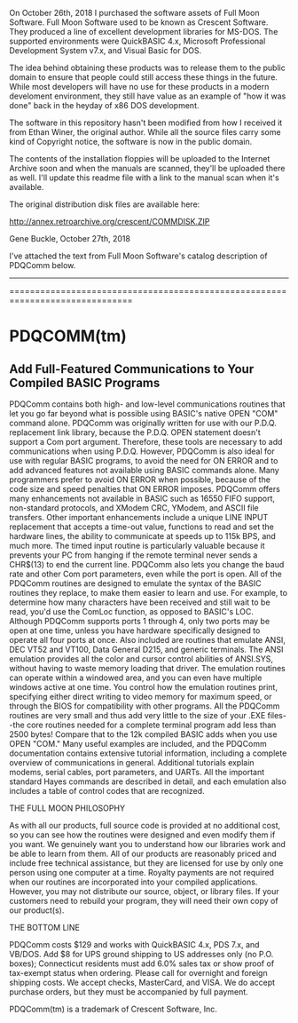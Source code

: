 On October 26th, 2018 I purchased the software assets of Full Moon Software.
Full Moon Software used to be known as Crescent Software.  They produced a line
of excellent development libraries for MS-DOS.  The supported environments were
QuickBASIC 4.x, Microsoft Professional Development System v7.x, and Visual 
Basic for DOS.

The idea behind obtaining these products was to release them to the public
domain to ensure that people could still access these things in the future.
While most developers will have no use for these products in a modern 
develoment environment, they still have value as an example of "how it was 
done" back in the heyday of x86 DOS development. 

The software in this repository hasn't been modified from how I received it 
from Ethan Winer, the original author.  While all the source files carry some 
kind of Copyright notice, the software is now in the public domain.

The contents of the installation floppies will be uploaded to the Internet
Archive soon and when the manuals are scanned, they'll be uploaded there
as well.  I'll update this readme file with a link to the manual scan when
it's available.

The original distribution disk files are available here:

http://annex.retroarchive.org/crescent/COMMDISK.ZIP


Gene Buckle, October 27th, 2018

I've attached the text from Full Moon Software's catalog description of 
PDQComm below.

-------------------------------------------------------------------------------
==============================================================================

PDQCOMM(tm)
===========

Add Full-Featured Communications to Your Compiled BASIC Programs
----------------------------------------------------------------

PDQComm contains both high- and low-level communications routines that let you 
go far beyond what is possible using BASIC's native OPEN "COM" command alone. 
PDQComm was originally written for use with our P.D.Q. replacement link 
library, because the P.D.Q. OPEN statement doesn't support a Com port 
argument. Therefore, these tools are necessary to add communications when 
using P.D.Q. However, PDQComm is also ideal for use with regular BASIC 
programs, to avoid the need for ON ERROR and to add advanced features not 
available using BASIC commands alone. Many programmers prefer to avoid ON 
ERROR when possible, because of the code size and speed penalties that ON 
ERROR imposes.
     PDQComm offers many enhancements not available in BASIC such as 16550 
FIFO support, non-standard protocols, and XModem CRC, YModem, and ASCII file 
transfers. Other important enhancements include a unique LINE INPUT 
replacement that accepts a time-out value, functions to read and set the 
hardware lines, the ability to communicate at speeds up to 115k BPS, and much 
more. The timed input routine is particularly valuable because it prevents 
your PC from hanging if the remote terminal never sends a CHR$(13) to end the 
current line. PDQComm also lets you change the baud rate and other Com port 
parameters, even while the port is open. All of the PDQComm routines are 
designed to emulate the syntax of the BASIC routines they replace, to make 
them easier to learn and use. For example, to determine how many characters 
have been received and still wait to be read, you'd use the ComLoc function, 
as opposed to BASIC's LOC. Although PDQComm supports ports 1 through 4, only 
two ports may be open at one time, unless you have hardware specifically 
designed to operate all four ports at once.
     Also included are routines that emulate ANSI, DEC VT52 and VT100, Data 
General D215, and generic terminals. The ANSI emulation provides all the color 
and cursor control abilities of ANSI.SYS, without having to waste memory 
loading that driver. The emulation routines can operate within a windowed 
area, and you can even have multiple windows active at one time. You control 
how the emulation routines print, specifying either direct writing to video 
memory for maximum speed, or through the BIOS for compatibility with other 
programs.
     All the PDQComm routines are very small and thus add very little to the 
size of your .EXE files--the core routines needed for a complete terminal 
program add less than 2500 bytes! Compare that to the 12k compiled BASIC adds 
when you use OPEN "COM." Many useful examples are included, and the PDQComm 
documentation contains extensive tutorial information, including a complete 
overview of communications in general. Additional tutorials explain modems, 
serial cables, port parameters, and UARTs. All the important standard Hayes 
commands are described in detail, and each emulation also includes a table of 
control codes that are recognized.

THE FULL MOON PHILOSOPHY

As with all our products, full source code is provided at no additional cost, 
so you can see how the routines were designed and even modify them if you 
want. We genuinely want you to understand how our libraries work and be able 
to learn from them. All of our products are reasonably priced and include free 
technical assistance, but they are licensed for use by only one person using 
one computer at a time. Royalty payments are not required when our routines 
are incorporated into your compiled applications. However, you may not 
distribute our source, object, or library files. If your customers need to 
rebuild your program, they will need their own copy of our product(s).

THE BOTTOM LINE

PDQComm costs $129 and works with QuickBASIC 4.x, PDS 7.x, and VB/DOS. Add $8 
for UPS ground shipping to US addresses only (no P.O. boxes); Connecticut 
residents must add 6.0% sales tax or show proof of tax-exempt status when 
ordering. Please call for overnight and foreign shipping costs. We accept 
checks, MasterCard, and VISA. We do accept purchase orders, but they must be 
accompanied by full payment.

PDQComm(tm) is a trademark of Crescent Software, Inc.


